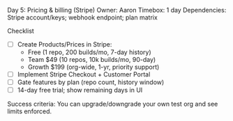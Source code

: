 
Day 5: Pricing & billing (Stripe)
Owner: Aaron
Timebox: 1 day
Dependencies: Stripe account/keys; webhook endpoint; plan matrix

Checklist
- [ ] Create Products/Prices in Stripe:
  - Free (1 repo, 200 builds/mo, 7-day history)
  - Team $49 (10 repos, 10k builds/mo, 90-day)
  - Growth $199 (org-wide, 1-yr, priority support)
- [ ] Implement Stripe Checkout + Customer Portal
- [ ] Gate features by plan (repo count, history window)
- [ ] 14-day free trial; show remaining days in UI

Success criteria: You can upgrade/downgrade your own test org and see limits enforced.
